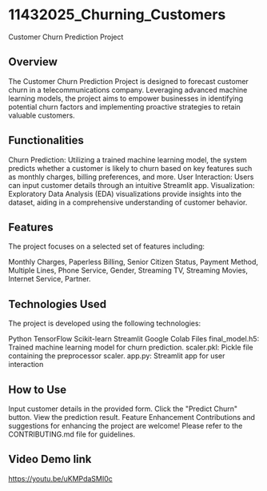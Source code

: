 # 11432025_Churning_Customers
Customer Churn Prediction Project

## Overview
The Customer Churn Prediction Project is designed to forecast customer churn in a telecommunications company. Leveraging advanced machine learning models, the project aims to empower businesses in identifying potential churn factors and implementing proactive strategies to retain valuable customers.

## Functionalities
Churn Prediction: Utilizing a trained machine learning model, the system predicts whether a customer is likely to churn based on key features such as monthly charges, billing preferences, and more.
User Interaction: Users can input customer details through an intuitive Streamlit app.
Visualization: Exploratory Data Analysis (EDA) visualizations provide insights into the dataset, aiding in a comprehensive understanding of customer behavior.
## Features
The project focuses on a selected set of features including:

Monthly Charges,
Paperless Billing,
Senior Citizen Status,
Payment Method,
Multiple Lines,
Phone Service,
Gender,
Streaming TV,
Streaming Movies,
Internet Service,
Partner.
## Technologies Used
The project is developed using the following technologies:

Python
TensorFlow
Scikit-learn
Streamlit
Google Colab
Files
final_model.h5: Trained machine learning model for churn prediction.
scaler.pkl: Pickle file containing the preprocessor scaler.
app.py: Streamlit app for user interaction
## How to Use
Input customer details in the provided form.
Click the "Predict Churn" button.
View the prediction result.
Feature Enhancement
Contributions and suggestions for enhancing the project are welcome! Please refer to the CONTRIBUTING.md file for guidelines.

## Video Demo link 
https://youtu.be/uKMPdaSMI0c
